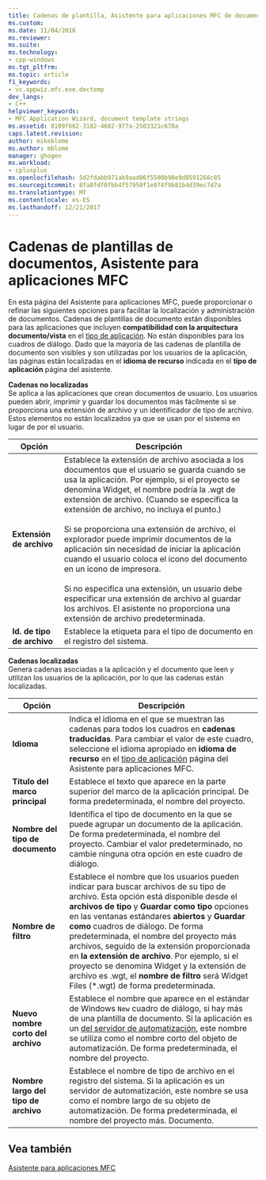 ```yaml
---
title: Cadenas de plantilla, Asistente para aplicaciones MFC de documentos | Documentos de Microsoft
ms.custom: 
ms.date: 11/04/2016
ms.reviewer: 
ms.suite: 
ms.technology:
- cpp-windows
ms.tgt_pltfrm: 
ms.topic: article
f1_keywords:
- vc.appwiz.mfc.exe.doctemp
dev_langs:
- C++
helpviewer_keywords:
- MFC Application Wizard, document template strings
ms.assetid: 8109f662-3182-4682-977a-2503321c678a
caps.latest.revision: 
author: mikeblome
ms.author: mblome
manager: ghogen
ms.workload:
- cplusplus
ms.openlocfilehash: 5d2fdabb971ab9aad06f5500b98e9d8591266c85
ms.sourcegitcommit: 8fa8fdf0fbb4f57950f1e8f4f9b81b4d39ec7d7a
ms.translationtype: MT
ms.contentlocale: es-ES
ms.lasthandoff: 12/21/2017
---
```

# <a name="document-template-strings-mfc-application-wizard"></a>Cadenas de plantillas de documentos, Asistente para aplicaciones MFC
En esta página del Asistente para aplicaciones MFC, puede proporcionar o refinar las siguientes opciones para facilitar la localización y administración de documentos. Cadenas de plantillas de documento están disponibles para las aplicaciones que incluyen **compatibilidad con la arquitectura documento/vista** en el [tipo de aplicación](../../mfc/reference/application-type-mfc-application-wizard.md). No están disponibles para los cuadros de diálogo. Dado que la mayoría de las cadenas de plantilla de documento son visibles y son utilizadas por los usuarios de la aplicación, las páginas están localizadas en el **idioma de recurso** indicada en el **tipo de aplicación** página del asistente.  
  
 **Cadenas no localizadas**  
 Se aplica a las aplicaciones que crean documentos de usuario. Los usuarios pueden abrir, imprimir y guardar los documentos más fácilmente si se proporciona una extensión de archivo y un identificador de tipo de archivo. Estos elementos no están localizados ya que se usan por el sistema en lugar de por el usuario.  
  
|Opción|Descripción|  
|------------|-----------------|  
|**Extensión de archivo**|Establece la extensión de archivo asociada a los documentos que el usuario se guarda cuando se usa la aplicación. Por ejemplo, si el proyecto se denomina Widget, el nombre podría la .wgt de extensión de archivo. (Cuando se especifica la extensión de archivo, no incluya el punto.)<br /><br /> Si se proporciona una extensión de archivo, el explorador puede imprimir documentos de la aplicación sin necesidad de iniciar la aplicación cuando el usuario coloca el icono del documento en un icono de impresora.<br /><br /> Si no especifica una extensión, un usuario debe especificar una extensión de archivo al guardar los archivos. El asistente no proporciona una extensión de archivo predeterminada.|  
|**Id. de tipo de archivo**|Establece la etiqueta para el tipo de documento en el registro del sistema.|  
  
 **Cadenas localizadas**  
 Genera cadenas asociadas a la aplicación y el documento que leen y utilizan los usuarios de la aplicación, por lo que las cadenas están localizadas.  
  
|Opción|Descripción|  
|------------|-----------------|  
|**Idioma**|Indica el idioma en el que se muestran las cadenas para todos los cuadros en **cadenas traducidas**. Para cambiar el valor de este cuadro, seleccione el idioma apropiado en **idioma de recurso** en el [tipo de aplicación](../../mfc/reference/application-type-mfc-application-wizard.md) página del Asistente para aplicaciones MFC.|  
|**Título del marco principal**|Establece el texto que aparece en la parte superior del marco de la aplicación principal. De forma predeterminada, el nombre del proyecto.|  
|**Nombre del tipo de documento**|Identifica el tipo de documento en la que se puede agrupar un documento de la aplicación. De forma predeterminada, el nombre del proyecto. Cambiar el valor predeterminado, no cambie ninguna otra opción en este cuadro de diálogo.|  
|**Nombre de filtro**|Establece el nombre que los usuarios pueden indicar para buscar archivos de su tipo de archivo. Esta opción está disponible desde el **archivos de tipo** y **Guardar como tipo** opciones en las ventanas estándares **abiertos** y **Guardar como** cuadros de diálogo. De forma predeterminada, el nombre del proyecto más archivos, seguido de la extensión proporcionada en **la extensión de archivo**. Por ejemplo, si el proyecto se denomina Widget y la extensión de archivo es .wgt, el **nombre de filtro** será Widget Files (*.wgt) de forma predeterminada.|  
|**Nuevo nombre corto del archivo**|Establece el nombre que aparece en el estándar de Windows `New` cuadro de diálogo, si hay más de una plantilla de documento. Si la aplicación es un [del servidor de automatización](../../mfc/automation-servers.md), este nombre se utiliza como el nombre corto del objeto de automatización. De forma predeterminada, el nombre del proyecto.|  
|**Nombre largo del tipo de archivo**|Establece el nombre de tipo de archivo en el registro del sistema. Si la aplicación es un servidor de automatización, este nombre se usa como el nombre largo de su objeto de automatización. De forma predeterminada, el nombre del proyecto más. Documento.|  
  
## <a name="see-also"></a>Vea también  
 [Asistente para aplicaciones MFC](../../mfc/reference/mfc-application-wizard.md)

